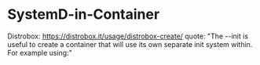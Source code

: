 # SystemD-in-Container
Distrobox: https://distrobox.it/usage/distrobox-create/ quote: "The --init is useful to create a container that will use its own separate init system within. For example using:"
